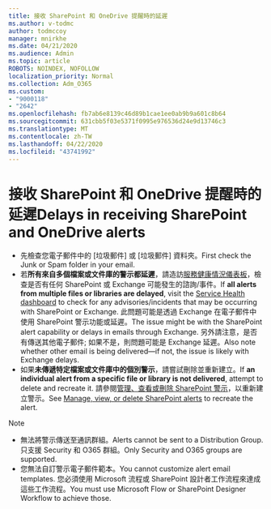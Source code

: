 ```yaml
---
title: 接收 SharePoint 和 OneDrive 提醒時的延遲
ms.author: v-todmc
author: todmccoy
manager: mnirkhe
ms.date: 04/21/2020
ms.audience: Admin
ms.topic: article
ROBOTS: NOINDEX, NOFOLLOW
localization_priority: Normal
ms.collection: Adm_O365
ms.custom:
- "9000118"
- "2642"
ms.openlocfilehash: fb7ab6e8139c46d89b1cae1ee0ab9b9a601c8b64
ms.sourcegitcommit: 631cbb5f03e5371f0995e976536d24e9d13746c3
ms.translationtype: MT
ms.contentlocale: zh-TW
ms.lasthandoff: 04/22/2020
ms.locfileid: "43741992"
---
```

# <a name="delays-in-receiving-sharepoint-and-onedrive-alerts"></a><span data-ttu-id="8a00b-102">接收 SharePoint 和 OneDrive 提醒時的延遲</span><span class="sxs-lookup"><span data-stu-id="8a00b-102">Delays in receiving SharePoint and OneDrive alerts</span></span>

- <span data-ttu-id="8a00b-103">先檢查您電子郵件中的 [垃圾郵件] 或 [垃圾郵件] 資料夾。</span><span class="sxs-lookup"><span data-stu-id="8a00b-103">First check the Junk or Spam folder in your email.</span></span>
- <span data-ttu-id="8a00b-104">若**所有來自多個檔案或文件庫的警示都延遲**，請造訪[服務健康情況儀表板](https://portal.office.com/adminportal/home?ref=/servicehealth)，檢查是否有任何 SharePoint 或 Exchange 可能發生的諮詢/事件。</span><span class="sxs-lookup"><span data-stu-id="8a00b-104">If **all alerts from multiple files or libraries are delayed**, visit the [Service Health dashboard](https://portal.office.com/adminportal/home?ref=/servicehealth) to check for any advisories/incidents that may be occurring with SharePoint or Exchange.</span></span> <span data-ttu-id="8a00b-105">此問題可能是透過 Exchange 在電子郵件中使用 SharePoint 警示功能或延遲。</span><span class="sxs-lookup"><span data-stu-id="8a00b-105">The issue might be with the SharePoint alert capability or delays in emails through Exchange.</span></span> <span data-ttu-id="8a00b-106">另外請注意，是否有傳送其他電子郵件; 如果不是，則問題可能是 Exchange 延遲。</span><span class="sxs-lookup"><span data-stu-id="8a00b-106">Also note whether other email is being delivered—if not, the issue is likely with Exchange delays.</span></span>
- <span data-ttu-id="8a00b-107">如果**未傳遞特定檔案或文件庫中的個別警示**，請嘗試刪除並重新建立。</span><span class="sxs-lookup"><span data-stu-id="8a00b-107">If **an individual alert from a specific file or library is not delivered**, attempt to delete and recreate it.</span></span> <span data-ttu-id="8a00b-108">請參閱[管理、查看或刪除 SharePoint 警示](https://support.microsoft.com/office/manage-view-or-delete-sharepoint-alerts-99dfb19c-9a90-4a8c-aba1-aa8c8afb0de2)，以重新建立警示。</span><span class="sxs-lookup"><span data-stu-id="8a00b-108">See [Manage, view, or delete SharePoint alerts](https://support.microsoft.com/office/manage-view-or-delete-sharepoint-alerts-99dfb19c-9a90-4a8c-aba1-aa8c8afb0de2) to recreate the alert.</span></span>

> [!NOTE]
> - <span data-ttu-id="8a00b-109">無法將警示傳送至通訊群組。</span><span class="sxs-lookup"><span data-stu-id="8a00b-109">Alerts cannot be sent to a Distribution Group.</span></span> <span data-ttu-id="8a00b-110">只支援 Security 和 O365 群組。</span><span class="sxs-lookup"><span data-stu-id="8a00b-110">Only Security and O365 groups are supported.</span></span>
> - <span data-ttu-id="8a00b-111">您無法自訂警示電子郵件範本。</span><span class="sxs-lookup"><span data-stu-id="8a00b-111">You cannot customize alert email templates.</span></span> <span data-ttu-id="8a00b-112">您必須使用 Microsoft 流程或 SharePoint 設計者工作流程來達成這些工作流程。</span><span class="sxs-lookup"><span data-stu-id="8a00b-112">You must use Microsoft Flow or SharePoint Designer Workflow to achieve those.</span></span>
